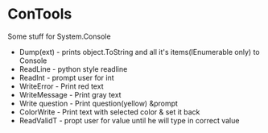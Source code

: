 ConTools
========

Some stuff for System.Console

* Dump(ext) - prints object.ToString and all it's items(IEnumerable only) to Console
* ReadLine - python style readline
* ReadInt - prompt user for int
* WriteError - Print red text
* WriteMessage - Print gray text
* Write question - Print question(yellow) &prompt
* ColorWrite - Print text with selected color & set it back
* ReadValidT - propt user for value until he will type in correct value
